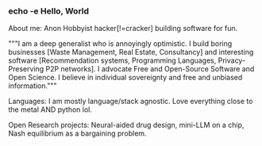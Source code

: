 ### echo -e Hello, World

About me: Anon Hobbyist hacker[!=cracker] building software for fun.

<Ignore>

"""I am a deep generalist who is annoyingly optimistic. I build boring businesses [Waste Management, Real Estate, Consultancy] and interesting software [Recommendation systems, Programming Languages, Privacy-Preserving P2P networks]. I advocate Free and Open-Source Software and Open Science. I believe in individual sovereignty and free and unbiased information."""

</Ignore>

Languages: I am mostly language/stack agnostic. Love everything close to the metal AND python lol. 

Open Research projects: Neural-aided drug design, mini-LLM on a chip, Nash equilibrium as a bargaining problem.

